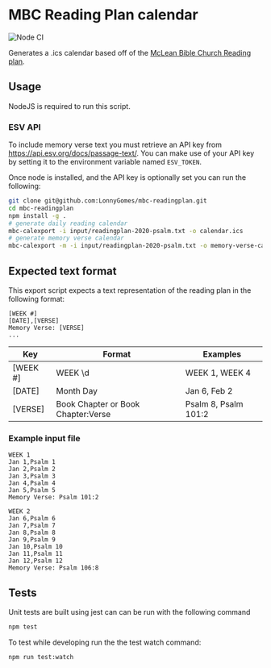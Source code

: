 # MBC Reading Plan calendar

![Node CI](https://github.com/LonnyGomes/mbc-readingplan/workflows/Node%20CI/badge.svg)

Generates a .ics calendar based off of the [McLean Bible Church Reading plan](https://mcleanbible.org/wp-content/uploads/2019/12/2020BibleReadingPlan.pdf).

## Usage

NodeJS is required to run this script.

### ESV API

To include memory verse text you must retrieve an API key from https://api.esv.org/docs/passage-text/. You can make use of your API key by setting it to the environment variable named `ESV_TOKEN`.

Once node is installed, and the API key is optionally set you can run the following:

```bash
git clone git@github.com:LonnyGomes/mbc-readingplan.git
cd mbc-readingplan
npm install -g .
# generate daily reading calendar
mbc-calexport -i input/readingplan-2020-psalm.txt -o calendar.ics
# generate memory verse calendar
mbc-calexport -m -i input/readingplan-2020-psalm.txt -o memory-verse-calendar.ics
```

## Expected text format

This export script expects a text representation of the reading plan in the following format:

```
[WEEK #]
[DATE],[VERSE]
Memory Verse: [VERSE]
...
```

| Key      | Format                             | Examples             |
| -------- | ---------------------------------- | -------------------- |
| [WEEK #] | WEEK \d                            | WEEK 1, WEEK 4       |
| [DATE]   | Month Day                          | Jan 6, Feb 2         |
| [VERSE]  | Book Chapter or Book Chapter:Verse | Psalm 8, Psalm 101:2 |

### Example input file

```
WEEK 1
Jan 1,Psalm 1
Jan 2,Psalm 2
Jan 3,Psalm 3
Jan 4,Psalm 4
Jan 5,Psalm 5
Memory Verse: Psalm 101:2

WEEK 2
Jan 6,Psalm 6
Jan 7,Psalm 7
Jan 8,Psalm 8
Jan 9,Psalm 9
Jan 10,Psalm 10
Jan 11,Psalm 11
Jan 12,Psalm 12
Memory Verse: Psalm 106:8
```

## Tests

Unit tests are built using jest can can be run with the following command

```bash
npm test
```

To test while developing run the the test watch command:

```bash
npm run test:watch
```
